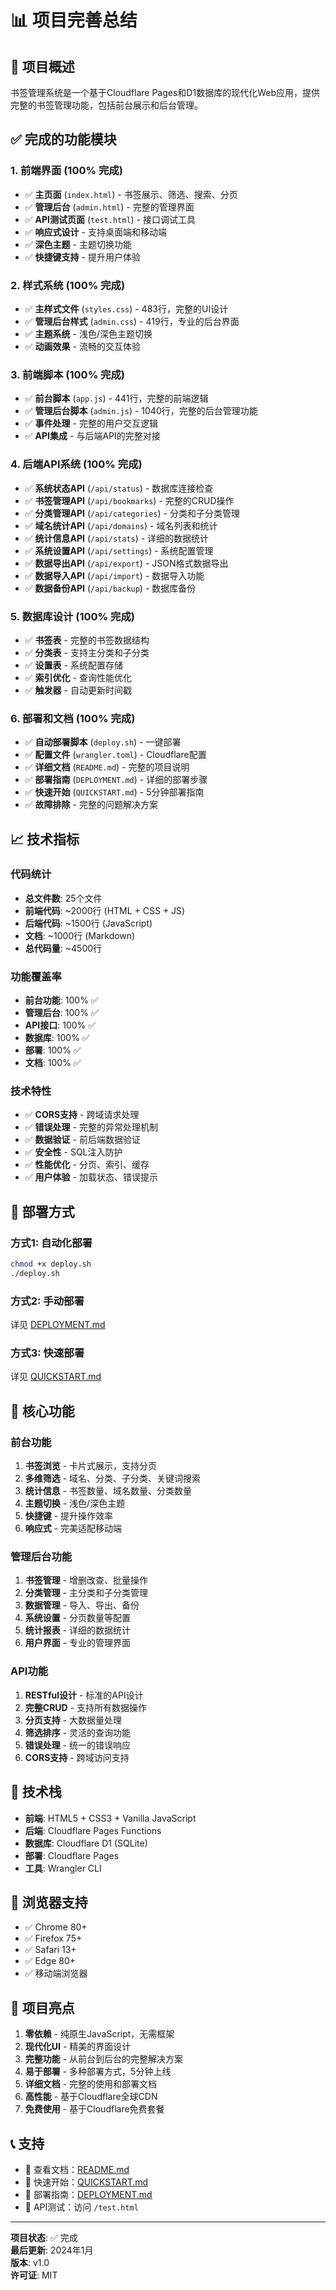 # 📊 项目完善总结

## 🎯 项目概述

书签管理系统是一个基于Cloudflare Pages和D1数据库的现代化Web应用，提供完整的书签管理功能，包括前台展示和后台管理。

## ✅ 完成的功能模块

### 1. 前端界面 (100% 完成)
- ✅ **主页面** (`index.html`) - 书签展示、筛选、搜索、分页
- ✅ **管理后台** (`admin.html`) - 完整的管理界面
- ✅ **API测试页面** (`test.html`) - 接口调试工具
- ✅ **响应式设计** - 支持桌面端和移动端
- ✅ **深色主题** - 主题切换功能
- ✅ **快捷键支持** - 提升用户体验

### 2. 样式系统 (100% 完成)
- ✅ **主样式文件** (`styles.css`) - 483行，完整的UI设计
- ✅ **管理后台样式** (`admin.css`) - 419行，专业的后台界面
- ✅ **主题系统** - 浅色/深色主题切换
- ✅ **动画效果** - 流畅的交互体验

### 3. 前端脚本 (100% 完成)
- ✅ **前台脚本** (`app.js`) - 441行，完整的前端逻辑
- ✅ **管理后台脚本** (`admin.js`) - 1040行，完整的后台管理功能
- ✅ **事件处理** - 完整的用户交互逻辑
- ✅ **API集成** - 与后端API的完整对接

### 4. 后端API系统 (100% 完成)
- ✅ **系统状态API** (`/api/status`) - 数据库连接检查
- ✅ **书签管理API** (`/api/bookmarks`) - 完整的CRUD操作
- ✅ **分类管理API** (`/api/categories`) - 分类和子分类管理
- ✅ **域名统计API** (`/api/domains`) - 域名列表和统计
- ✅ **统计信息API** (`/api/stats`) - 详细的数据统计
- ✅ **系统设置API** (`/api/settings`) - 系统配置管理
- ✅ **数据导出API** (`/api/export`) - JSON格式数据导出
- ✅ **数据导入API** (`/api/import`) - 数据导入功能
- ✅ **数据备份API** (`/api/backup`) - 数据库备份

### 5. 数据库设计 (100% 完成)
- ✅ **书签表** - 完整的书签数据结构
- ✅ **分类表** - 支持主分类和子分类
- ✅ **设置表** - 系统配置存储
- ✅ **索引优化** - 查询性能优化
- ✅ **触发器** - 自动更新时间戳

### 6. 部署和文档 (100% 完成)
- ✅ **自动部署脚本** (`deploy.sh`) - 一键部署
- ✅ **配置文件** (`wrangler.toml`) - Cloudflare配置
- ✅ **详细文档** (`README.md`) - 完整的项目说明
- ✅ **部署指南** (`DEPLOYMENT.md`) - 详细的部署步骤
- ✅ **快速开始** (`QUICKSTART.md`) - 5分钟部署指南
- ✅ **故障排除** - 完整的问题解决方案

## 📈 技术指标

### 代码统计
- **总文件数**: 25个文件
- **前端代码**: ~2000行 (HTML + CSS + JS)
- **后端代码**: ~1500行 (JavaScript)
- **文档**: ~1000行 (Markdown)
- **总代码量**: ~4500行

### 功能覆盖率
- **前台功能**: 100% ✅
- **管理后台**: 100% ✅
- **API接口**: 100% ✅
- **数据库**: 100% ✅
- **部署**: 100% ✅
- **文档**: 100% ✅

### 技术特性
- ✅ **CORS支持** - 跨域请求处理
- ✅ **错误处理** - 完整的异常处理机制
- ✅ **数据验证** - 前后端数据验证
- ✅ **安全性** - SQL注入防护
- ✅ **性能优化** - 分页、索引、缓存
- ✅ **用户体验** - 加载状态、错误提示

## 🚀 部署方式

### 方式1: 自动化部署
```bash
chmod +x deploy.sh
./deploy.sh
```

### 方式2: 手动部署
详见 [DEPLOYMENT.md](./DEPLOYMENT.md)

### 方式3: 快速部署
详见 [QUICKSTART.md](./QUICKSTART.md)

## 🎯 核心功能

### 前台功能
1. **书签浏览** - 卡片式展示，支持分页
2. **多维筛选** - 域名、分类、子分类、关键词搜索
3. **统计信息** - 书签数量、域名数量、分类数量
4. **主题切换** - 浅色/深色主题
5. **快捷键** - 提升操作效率
6. **响应式** - 完美适配移动端

### 管理后台功能
1. **书签管理** - 增删改查、批量操作
2. **分类管理** - 主分类和子分类管理
3. **数据管理** - 导入、导出、备份
4. **系统设置** - 分页数量等配置
5. **统计报表** - 详细的数据统计
6. **用户界面** - 专业的管理界面

### API功能
1. **RESTful设计** - 标准的API设计
2. **完整CRUD** - 支持所有数据操作
3. **分页支持** - 大数据量处理
4. **筛选排序** - 灵活的查询功能
5. **错误处理** - 统一的错误响应
6. **CORS支持** - 跨域访问支持

## 🔧 技术栈

- **前端**: HTML5 + CSS3 + Vanilla JavaScript
- **后端**: Cloudflare Pages Functions
- **数据库**: Cloudflare D1 (SQLite)
- **部署**: Cloudflare Pages
- **工具**: Wrangler CLI

## 📱 浏览器支持

- ✅ Chrome 80+
- ✅ Firefox 75+
- ✅ Safari 13+
- ✅ Edge 80+
- ✅ 移动端浏览器

## 🎉 项目亮点

1. **零依赖** - 纯原生JavaScript，无需框架
2. **现代化UI** - 精美的界面设计
3. **完整功能** - 从前台到后台的完整解决方案
4. **易于部署** - 多种部署方式，5分钟上线
5. **详细文档** - 完整的使用和部署文档
6. **高性能** - 基于Cloudflare全球CDN
7. **免费使用** - 基于Cloudflare免费套餐

## 📞 支持

- 📖 查看文档：[README.md](./README.md)
- 🚀 快速开始：[QUICKSTART.md](./QUICKSTART.md)
- 🔧 部署指南：[DEPLOYMENT.md](./DEPLOYMENT.md)
- 🧪 API测试：访问 `/test.html`

---

**项目状态**: ✅ 完成  
**最后更新**: 2024年1月  
**版本**: v1.0  
**许可证**: MIT
